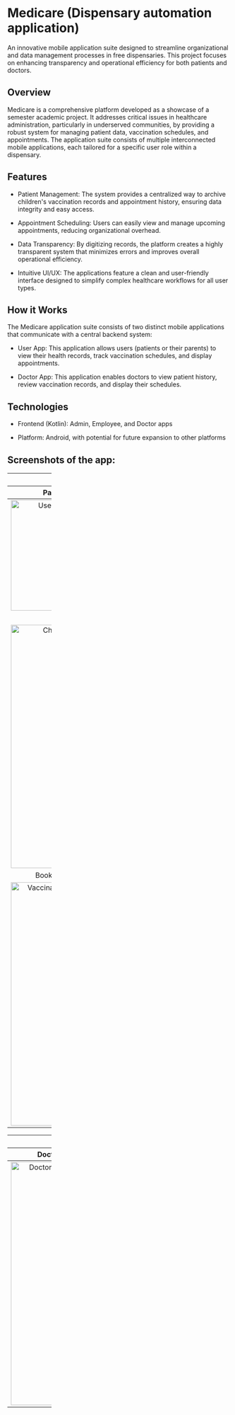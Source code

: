 # Medicare (Dispensary automation application)
An innovative mobile application suite designed to streamline organizational and data management processes in free dispensaries. This project focuses on enhancing transparency and operational efficiency for both patients and doctors.

## Overview
Medicare is a comprehensive platform developed as a showcase of a semester academic project. It addresses critical issues in healthcare administration, particularly in underserved communities, by providing a robust system for managing patient data, vaccination schedules, and appointments. The application suite consists of multiple interconnected mobile applications, each tailored for a specific user role within a dispensary.

## Features
* Patient Management: The system provides a centralized way to archive children's vaccination records and appointment history, ensuring data integrity and easy access.

* Appointment Scheduling: Users can easily view and manage upcoming appointments, reducing organizational overhead.

* Data Transparency: By digitizing records, the platform creates a highly transparent system that minimizes errors and improves overall operational efficiency.

* Intuitive UI/UX: The applications feature a clean and user-friendly interface designed to simplify complex healthcare workflows for all user types.

## How it Works
The Medicare application suite consists of two distinct mobile applications that communicate with a central backend system:

* User App:  This application allows users (patients or their parents) to view their health records, track vaccination schedules, and display appointments.

* Doctor App:  This application enables doctors to view patient history, review vaccination records, and display their schedules.

## Technologies
* Frontend (Kotlin): Admin, Employee, and Doctor apps

* Platform: Android, with potential for future expansion to other platforms

## Screenshots of the app:
<table style="width:100;">
  <thead>
    <tr>
      <th colspan="3" align="center">Patient App Screenshots</th>
    </tr>
    <tr>
      <th align="center">Paitent Home</th>
      <th align="center">Vaccination History</th>
      <th align="center">Appointments</th>
    </tr>
  </thead>
  <tbody>
    <tr>
      <td align="center"><img src="https://github.com/user-attachments/assets/b9144a7f-d26a-43d9-9eff-f7dfe65a0820" alt="User Home Screen" width="250"/></td>
      <td align="center"><img src="https://github.com/user-attachments/assets/8d7f2873-9305-4d8b-9150-92932539445c" alt="Vaccination History Screen" width="250"/></td>
      <td align="center"><img src="https://github.com/user-attachments/assets/f8e3cb49-2da2-4e6d-a0f7-7ac0a801a263" alt="Appointments Screen" width="250"/></td>
    </tr>
    <tr>
      <td align="center">Children</td>
      <td align="center">Add Child</td>
      <td align="center">Vaccination Table</td>
    </tr>
    <tr>
      <td align="center"><img src="https://github.com/user-attachments/assets/b8ff6b79-260d-49b2-8d2f-ff12379e53b6" alt="Children Screen" width="250" height="550"/></td>
      <td align="center"><img src="https://github.com/user-attachments/assets/3c7799cc-1174-4f48-9b48-b2ac1b9e3fd8" alt="Add Child Screen" width="250" height="550"/></td>
      <td align="center"><img src="https://github.com/user-attachments/assets/6b92daad-8b9d-4cb4-89e0-99077fd053df" alt="Vaccination Table Screen" width="250" height="550"/></td>
    </tr>
    <tr>
      <td align="center">Book Appointment</td>
    </tr>
    <tr>
      <td align="center"><img width="250" height="550" alt="Vaccination Table Screen" src="https://github.com/user-attachments/assets/248b7cd7-09a5-4b15-b6bf-0cf0142c336e" /></td>
    </tr>
  </tbody>
</table>

<table style="width:100;">
  <thead>
    <tr>
      <th colspan="3" align="center">Doctor App Screenshots</th>
    </tr>
    <tr>
      <th align="center">Doctor Schedule</th>
      <th align="center">Doctor Profile</th>
    </tr>
  </thead>
  <tbody>
    <tr>
      <td align="center"><img width="250" height="550" alt="Doctor Schedule Screen" src="https://github.com/user-attachments/assets/96f3abba-7acc-4ff0-893b-9bd33f614fbe" /></td>
      <td align="center"><img width="250" height="550" alt="Doctor Profile Screen" src="https://github.com/user-attachments/assets/19b5f255-e036-49db-9388-a23b5ee291ab" /></td>
    </tr>
  </tbody>
</table>



